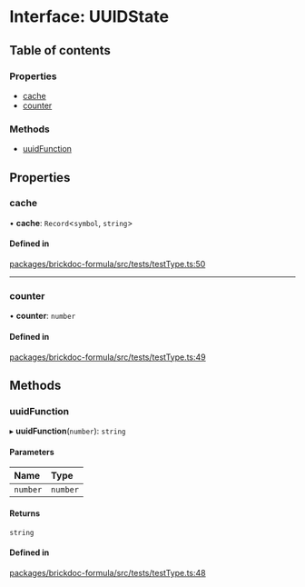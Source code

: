 # Interface: UUIDState

## Table of contents

### Properties

- [cache](UUIDState.md#cache)
- [counter](UUIDState.md#counter)

### Methods

- [uuidFunction](UUIDState.md#uuidfunction)

## Properties

### <a id="cache" name="cache"></a> cache

• **cache**: `Record`<`symbol`, `string`\>

#### Defined in

[packages/brickdoc-formula/src/tests/testType.ts:50](https://github.com/mashcard/mashcard/blob/main/packages/brickdoc-formula/src/tests/testType.ts#L50)

---

### <a id="counter" name="counter"></a> counter

• **counter**: `number`

#### Defined in

[packages/brickdoc-formula/src/tests/testType.ts:49](https://github.com/mashcard/mashcard/blob/main/packages/brickdoc-formula/src/tests/testType.ts#L49)

## Methods

### <a id="uuidfunction" name="uuidfunction"></a> uuidFunction

▸ **uuidFunction**(`number`): `string`

#### Parameters

| Name     | Type     |
| :------- | :------- |
| `number` | `number` |

#### Returns

`string`

#### Defined in

[packages/brickdoc-formula/src/tests/testType.ts:48](https://github.com/mashcard/mashcard/blob/main/packages/brickdoc-formula/src/tests/testType.ts#L48)
